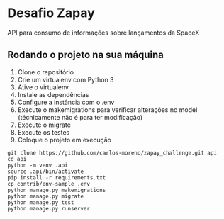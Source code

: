 # Desafio Zapay

API para consumo de informações sobre lançamentos da SpaceX

## Rodando o projeto na sua máquina

1. Clone o repositório
2. Crie um virtualenv com Python 3
3. Ative o virtualenv
4. Instale as dependências
5. Configure a instância com o .env
6. Execute o makemigrations para verificar alterações no model (técnicamente não é para ter modificação)
7. Execute o migrate
8. Execute os testes
9. Coloque o projeto em execução


```console
git clone https://github.com/carlos-moreno/zapay_challenge.git api
cd api
python -m venv .api
source .api/bin/activate
pip install -r requirements.txt
cp contrib/env-sample .env
python manage.py makemigrations
python manage.py migrate
python manage.py test
python manage.py runserver
```

